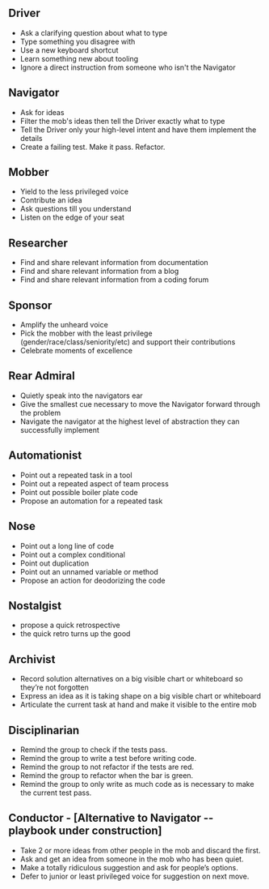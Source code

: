 ## Driver
- Ask a clarifying question about what to type
- Type something you disagree with
- Use a new keyboard shortcut
- Learn something new about tooling
- Ignore a direct instruction from someone who isn't the Navigator

## Navigator
- Ask for ideas
- Filter the mob's ideas then tell the Driver exactly what to type
- Tell the Driver only your high-level intent and have them implement the details
- Create a failing test. Make it pass. Refactor.

## Mobber
- Yield to the less privileged voice
- Contribute an idea
- Ask questions till you understand
- Listen on the edge of your seat

## Researcher
- Find and share relevant information from documentation
- Find and share relevant information from a blog
- Find and share relevant information from a coding forum

## Sponsor
- Amplify the unheard voice
- Pick the mobber with the least privilege (gender/race/class/seniority/etc) and support their contributions
- Celebrate moments of excellence

## Rear Admiral
- Quietly speak into the navigators ear
- Give the smallest cue necessary to move the Navigator forward through the problem
- Navigate the navigator at the highest level of abstraction they can successfully implement

## Automationist
- Point out a repeated task in a tool
- Point out a repeated aspect of team process
- Point out possible boiler plate code
- Propose an automation for a repeated task

## Nose
- Point out a long line of code
- Point out a complex conditional
- Point out duplication
- Point out an unnamed variable or method
- Propose an action for deodorizing the code

## Nostalgist

- propose a quick retrospective
- the quick retro turns up the good

## Archivist
- Record solution alternatives on a big visible chart or whiteboard so they’re not forgotten
- Express an idea as it is taking shape on a big visible chart or whiteboard	
- Articulate the current task at hand and make it visible to the entire mob

## Disciplinarian
- Remind the group to check if the tests pass.
- Remind the group to write a test before writing code.
- Remind the group to not refactor if the tests are red.
- Remind the group to refactor when the bar is green.
- Remind the group to only write as much code as is necessary to make the current test pass.

## Conductor - [Alternative to Navigator -- playbook under construction]
- Take 2 or more ideas from other people in the mob and discard the first.
- Ask and get an idea from someone in the mob who has been quiet.
- Make a totally ridiculous suggestion and ask for people’s options.
- Defer to junior or least privileged voice for suggestion on next move.
 
